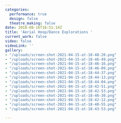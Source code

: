```yaml
---
categories:
  performance: true
  design: false
  theatre_making: false
date: 2018-08-16T16:51:14Z
title: 'Aerial Hoop/Dance Explorations '
current_work: false
video: false
videoLink: ''
gallery:
- "/uploads/screen-shot-2021-04-15-at-18-48-20.png"
- "/uploads/screen-shot-2021-04-15-at-18-46-49.png"
- "/uploads/screen-shot-2021-04-15-at-18-46-16.png"
- "/uploads/screen-shot-2021-04-15-at-18-46-09.png"
- "/uploads/screen-shot-2021-04-15-at-18-44-37.png"
- "/uploads/screen-shot-2021-04-15-at-18-44-13.png"
- "/uploads/screen-shot-2021-04-15-at-18-44-04.png"
- "/uploads/screen-shot-2021-04-15-at-18-42-51.png"
- "/uploads/screen-shot-2021-04-15-at-18-42-53.png"
- "/uploads/screen-shot-2021-04-15-at-18-46-30.png"
- "/uploads/screen-shot-2021-04-15-at-18-42-12.png"
- "/uploads/screen-shot-2021-04-15-at-18-40-55.png"
- "/uploads/screen-shot-2021-04-15-at-18-43-53.png"

---
```

